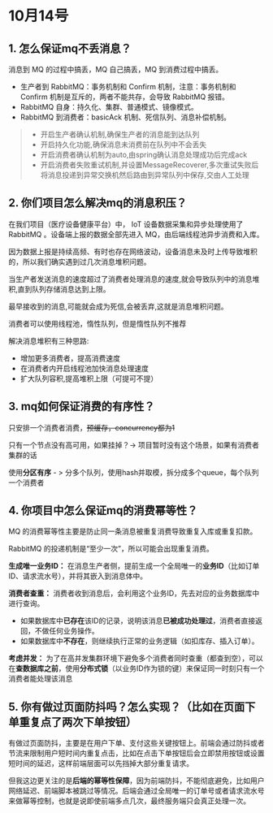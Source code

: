 # 10月14号

## 1. 怎么保证mq不丢消息？

消息到 MQ 的过程中搞丢，MQ 自己搞丢，MQ 到消费过程中搞丢。

- 生产者到 RabbitMQ：事务机制和 Confirm 机制，注意：事务机制和 Confirm 机制是互斥的，两者不能共存，会导致 RabbitMQ 报错。
- RabbitMQ 自身：持久化、集群、普通模式、镜像模式。
- RabbitMQ 到消费者：basicAck 机制、死信队列、消息补偿机制。

> - 开启生产者确认机制,确保生产者的消息能到达队列
> - 开启持久化功能,确保消息未消费前在队列中不会丢失
> - 开启消费者确认机制为auto,由spring确认消息处理成功后完成ack
> - 开启消费者失败重试机制,并设置MessageRecoverer,多次重试失败后将消息投递到异常交换机然后路由到异常队列中保存,交由人工处理



## 2. 你们项目怎么解决mq的消息积压？

在我们项目（医疗设备健康平台）中， IoT 设备数据采集和异步处理使用了RabbitMQ 。设备端上报的数据全部先进入 MQ，由后端线程池异步消费和入库。

因为数据上报是持续高频、有时也存在网络波动，设备消息未及时上传导致堆积的，所以我们确实遇到过几次消息堆积问题。

当生产者发送消息的速度超过了消费者处理消息的速度,就会导致队列中的消息堆积,直到队列存储消息达到上限。

最早接收到的消息,可能就会成为死信,会被丢弃,这就是消息堆积问题。

消费者可以使用线程池，惰性队列，但是惰性队列不推荐

解决消息堆积有三种思路:

- 增加更多消费者，提高消费速度
- 在消费者内开启线程池加快消息处理速度
- 扩大队列容积,提高堆积上限（可提可不提）



## 3. mq如何保证消费的有序性？

只安排一个消费者消费，~~预缓存，concurrency都为1~~

只有一个节点没有高可用，如果挂掉？-> 项目暂时没有这个场景，如果有消费者集群的话

使用**分区有序** - > 分多个队列，使用hash并取模，拆分成多个queue，每个队列一个消费者



## 4. 你项目中怎么保证mq的消费幂等性？

MQ 的消费幂等性主要是防止同一条消息被重复消费导致重复入库或重复扣款。

RabbitMQ 的投递机制是“至少一次”，所以可能会出现重复消费。


**生成唯一业务ID：** 在消息生产者侧，提前生成一个全局唯一的**业务ID**（比如订单ID、请求流水号），并将其嵌入到消息体中。


**消费者查重：** 消费者收到消息后，会利用这个业务ID，先去对应的业务数据库中进行查询。

- 如果数据库中**已存在**该ID的记录，说明该消息**已被成功处理过**，消费者直接返回，不做任何业务操作。
- 如果数据库中**不存在**，则继续执行正常的业务逻辑（如扣库存、插入订单）。

**考虑并发：** 为了在高并发集群环境下避免多个消费者同时查重（都查到空），可以在**查数据库之前**，使用**分布式锁**（以业务ID作为锁的键）来保证同一时刻只有一个消费者能处理该消息





## 5. 你有做过页面防抖吗？怎么实现？（比如在页面下单重复点了两次下单按钮）

有做过页面防抖，主要是在用户下单、支付这些关键按钮上。前端会通过防抖或者节流来限制用户短时间内重复点击，比如在点击下单按钮后会立即禁用按钮或设置短时间的延迟，这样前端层面可以先挡掉大部分重复请求。

但我这边更关注的是**后端的幂等性保障**，因为前端防抖，不能彻底避免，比如用户网络延迟、前端脚本被跳过等情况。后端会通过全局唯一的订单号或者请求流水号来做幂等控制，也就是说即使前端多点几次，最终服务端只会真正处理一次。
